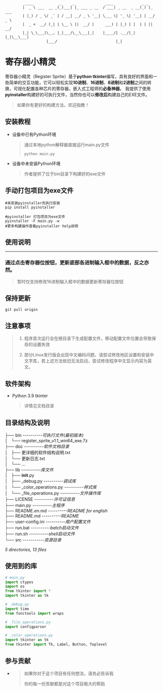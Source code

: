 ```shell script
         ____            _     _              ____             _ _
        |  _ \ ___  __ _(_)___| |_ ___ _ __  / ___| _ __  _ __(_) |_ ___
        | |_) / _ \/ _` | / __| __/ _ \ '__| \___ \| '_ \| '__| | __/ _ \
        |  _ <  __/ (_| | \__ \ ||  __/ |     ___) | |_) | |  | | ||  __/
        |_| \_\___|\__, |_|___/\__\___|_|    |____/| .__/|_|  |_|\__\___|
                   |___/                           |_|
```
# **寄存器小精灵**

寄存器小精灵（Register Sprite）基于**python tkinter**编写，具有良好的界面和一些简单的交互功能，它可以轻松实现**10进制**、**16进制**、**8进制**和**2进制**之间的转换，可视化配置各种芯片的寄存器，嵌入式工程师的**必备神器**。
我提供了使用**pyinstaller**构建好的可执行文件，当然你也可以**修改后**构建自己的EXE文件。

> 如果你有更好的构建方法，欢迎指教！

安装教程
----

* 设备中已有Python环境
  
    > 通过本地python解释器直接运行main.py文件
    >
    > `python main.py `
    
* 设备中未安装Python环境
  
    > 作者提供了位于bin目录下构建好的exe文件

手动打包项目为exe文件
----
```shell
#未安装pyinstaller先执行安装
pip install pyinstaller

#pyinstaller 打包项目为exe文件
pyinstaller -F main.py -w
#更多构建操作查看pyinstaller help说明
```


使用说明
----
----
### 通过点击寄存器位按钮，更新底部各进制输入框中的数据，反之亦然。
> 暂时仅支持修改16进制输入框中的数据更新寄存器位按钮

保持更新
----

```shell
git pull origin
```

注意事项
----
> 1. 程序首次运行会在根目录下生成配置文件，移动配置文件位置会导致保存的设置失效
>
> 2. 部分Linux发行版会出现中文编码问题，请尝试修改地区设置和安装中文字库，若上述方法依旧无法启动，尝试修改程序中文显示内容为英文。

软件架构
----
* Python 3.9 tkinter
  
  > 详情见文档目录

目录结构及说明
----
├── bin		*----------可执行文件(最初版本)* <br>
│   └── register_sprite_v1.1_win64_exe.7z		<br>
├── doc		*----------软件文档目录* <br>
│   ├── 更详细的软件结构说明.txt		<br>
│   └── 更新日志.txt		<br>
│   └── ...		<br>
├── lib		*----------库文件*<br>
│   ├── __init__.py		<br>
│   ├── _debug.py		*----------调试库*<br>
│   └── _color_operations.py		*----------样式库*<br>
│   └── _file_operations.py		*----------文件操作库*<br>
├── LICENSE		*----------许可证信息*<br>
├── main.py		*----------主程序*<br>
├── README.en.md	*----------README for english*	<br>
├── README.md	*----------README*	<br>
├── user-config.ini	  *----------用户配置文件*	<br>
├── run.bat	  *----------batch启动文件*	<br>
├── run.sh	  *----------shell启动文件*	<br>
└── src		*-----------资源目录*<br>

*5 directories, 13 files*

使用到的库
-----
```python
# main.py
import ctypes
import os
from tkinter import *
import tkinter as tk

# _debug.py
import time
from functools import wraps

# _file_operations.py
import configparser

# _color_operations.py
import tkinter as tk
from tkinter import Tk, Label, Button, Toplevel
```

参与贡献
----
* > 如果你对于这个项目有任何想法，请务必告诉我
  > 
  > 你的每一份贡献都是对这个项目极大的帮助
